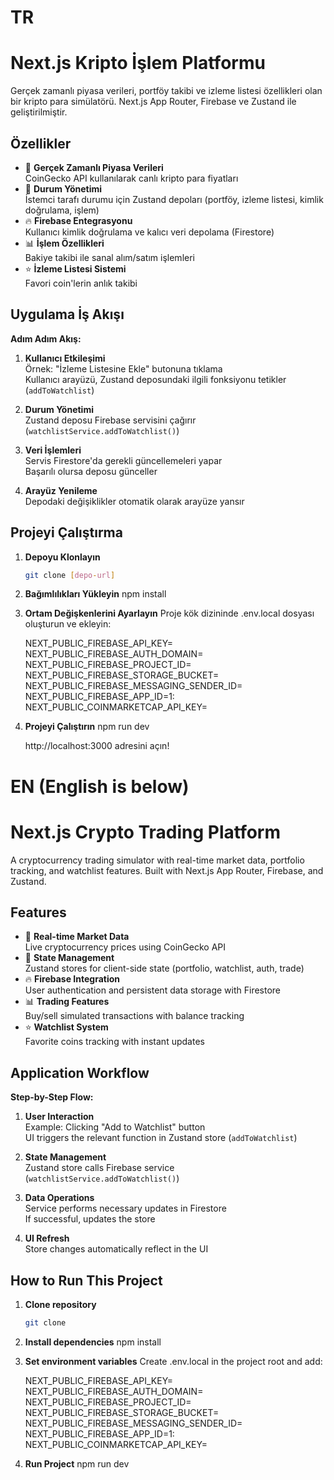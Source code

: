 # TR

# Next.js Kripto İşlem Platformu

Gerçek zamanlı piyasa verileri, portföy takibi ve izleme listesi özellikleri olan bir kripto para simülatörü. Next.js App Router, Firebase ve Zustand ile geliştirilmiştir.

## Özellikler

- 🚀 **Gerçek Zamanlı Piyasa Verileri**  
  CoinGecko API kullanılarak canlı kripto para fiyatları
- 💾 **Durum Yönetimi**  
  İstemci tarafı durumu için Zustand depoları (portföy, izleme listesi, kimlik doğrulama, işlem)
- 🔥 **Firebase Entegrasyonu**  
  Kullanıcı kimlik doğrulama ve kalıcı veri depolama (Firestore)
- 📊 **İşlem Özellikleri**  
  Bakiye takibi ile sanal alım/satım işlemleri
- ⭐ **İzleme Listesi Sistemi**  
  Favori coin'lerin anlık takibi

## Uygulama İş Akışı

**Adım Adım Akış:**

1. **Kullanıcı Etkileşimi**  
   Örnek: "İzleme Listesine Ekle" butonuna tıklama  
   Kullanıcı arayüzü, Zustand deposundaki ilgili fonksiyonu tetikler (`addToWatchlist`)

2. **Durum Yönetimi**  
   Zustand deposu Firebase servisini çağırır (`watchlistService.addToWatchlist()`)

3. **Veri İşlemleri**  
   Servis Firestore'da gerekli güncellemeleri yapar  
   Başarılı olursa deposu günceller

4. **Arayüz Yenileme**  
   Depodaki değişiklikler otomatik olarak arayüze yansır

## Projeyi Çalıştırma

1. **Depoyu Klonlayın**

   ```bash
   git clone [depo-url]

   ```

2. **Bağımlılıkları Yükleyin**
   npm install

3. **Ortam Değişkenlerini Ayarlayın**
   Proje kök dizininde .env.local dosyası oluşturun ve ekleyin:

   NEXT_PUBLIC_FIREBASE_API_KEY=
   NEXT_PUBLIC_FIREBASE_AUTH_DOMAIN=
   NEXT_PUBLIC_FIREBASE_PROJECT_ID=
   NEXT_PUBLIC_FIREBASE_STORAGE_BUCKET=
   NEXT_PUBLIC_FIREBASE_MESSAGING_SENDER_ID=
   NEXT_PUBLIC_FIREBASE_APP_ID=1:
   NEXT_PUBLIC_COINMARKETCAP_API_KEY=

4. **Projeyi Çalıştırın**
   npm run dev

   http://localhost:3000 adresini açın!

# EN (English is below)

# Next.js Crypto Trading Platform

A cryptocurrency trading simulator with real-time market data, portfolio tracking, and watchlist features. Built with Next.js App Router, Firebase, and Zustand.

## Features

- 🚀 **Real-time Market Data**  
  Live cryptocurrency prices using CoinGecko API
- 💾 **State Management**  
  Zustand stores for client-side state (portfolio, watchlist, auth, trade)
- 🔥 **Firebase Integration**  
  User authentication and persistent data storage with Firestore
- 📊 **Trading Features**  
  Buy/sell simulated transactions with balance tracking
- ⭐ **Watchlist System**  
  Favorite coins tracking with instant updates

## Application Workflow

**Step-by-Step Flow:**

1. **User Interaction**  
   Example: Clicking "Add to Watchlist" button  
   UI triggers the relevant function in Zustand store (`addToWatchlist`)

2. **State Management**  
   Zustand store calls Firebase service (`watchlistService.addToWatchlist()`)

3. **Data Operations**  
   Service performs necessary updates in Firestore  
   If successful, updates the store

4. **UI Refresh**  
   Store changes automatically reflect in the UI

## How to Run This Project

1. **Clone repository**

   ```bash
   git clone

   ```

2. **Install dependencies**
   npm install

3. **Set environment variables**
   Create .env.local in the project root and add:

   NEXT_PUBLIC_FIREBASE_API_KEY=
   NEXT_PUBLIC_FIREBASE_AUTH_DOMAIN=
   NEXT_PUBLIC_FIREBASE_PROJECT_ID=
   NEXT_PUBLIC_FIREBASE_STORAGE_BUCKET=
   NEXT_PUBLIC_FIREBASE_MESSAGING_SENDER_ID=
   NEXT_PUBLIC_FIREBASE_APP_ID=1:
   NEXT_PUBLIC_COINMARKETCAP_API_KEY=

4. **Run Project**
   npm run dev
